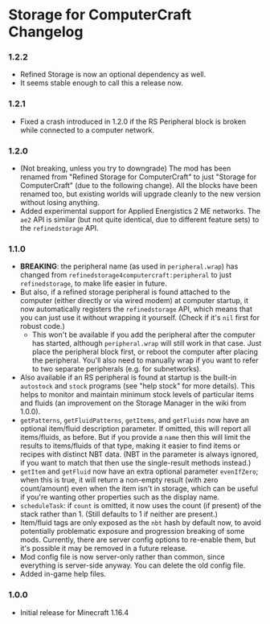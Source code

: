 # Storage for ComputerCraft Changelog

### 1.2.2

- Refined Storage is now an optional dependency as well.
- It seems stable enough to call this a release now.

### 1.2.1

- Fixed a crash introduced in 1.2.0 if the RS Peripheral block is broken while connected to a computer network. 

### 1.2.0

- (Not breaking, unless you try to downgrade) The mod has been renamed from "Refined Storage for ComputerCraft" to just "Storage for ComputerCraft" (due to the following change).  All the blocks have been renamed too, but existing worlds will upgrade cleanly to the new version without losing anything.
- Added experimental support for Applied Energistics 2 ME networks.  The `ae2` API is similar (but not quite identical, due to different feature sets) to the `refinedstorage` API.

### 1.1.0

- **BREAKING**: the peripheral name (as used in `peripheral.wrap`) has changed from `refinedstorage4computercraft:peripheral` to just `refinedstorage`, to make life easier in future.
- But also, if a refined storage peripheral is found attached to the computer (either directly or via wired modem) at computer startup, it now automatically registers the `refinedstorage` API, which means that you can just use it without wrapping it yourself.  (Check if it's `nil` first for robust code.)
    - This won't be available if you add the peripheral after the computer has started, although `peripheral.wrap` will still work in that case.  Just place the peripheral block first, or reboot the computer after placing the peripheral.  You'll also need to manually wrap if you want to refer to two separate peripherals (e.g. for subnetworks).
- Also available if an RS peripheral is found at startup is the built-in `autostock` and `stock` programs (see "help stock" for more details).  This helps to monitor and maintain minimum stock levels of particular items and fluids (an improvement on the Storage Manager in the wiki from 1.0.0).
- `getPatterns`, `getFluidPatterns`, `getItems`, and `getFluids` now have an optional item/fluid description parameter.  If omitted, this will report all items/fluids, as before.  But if you provide a `name` then this will limit the results to items/fluids of that type, making it easier to find items or recipes with distinct NBT data.  (NBT in the parameter is always ignored, if you want to match that then use the single-result methods instead.)
- `getItem` and `getFluid` now have an extra optional parameter `evenIfZero`; when this is true, it will return a non-empty result (with zero count/amount) even when the item isn't in storage, which can be useful if you're wanting other properties such as the display name.
- `scheduleTask`: if `count` is omitted, it now uses the count (if present) of the stack rather than 1.  (Still defaults to 1 if neither are present.)
- Item/fluid tags are only exposed as the `nbt` hash by default now, to avoid potentially problematic exposure and progression breaking of some mods.  Currently, there are server config options to re-enable them, but it's possible it may be removed in a future release.
- Mod config file is now server-only rather than common, since everything is server-side anyway.  You can delete the old config file.
- Added in-game help files.

### 1.0.0

- Initial release for Minecraft 1.16.4
